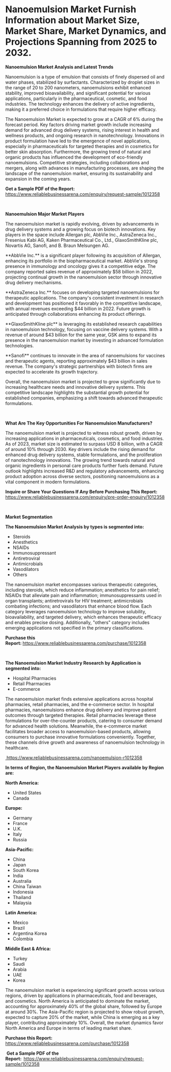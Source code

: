 <p><h1>Nanoemulsion Market Furnish Information about Market Size, Market Share, Market Dynamics, and Projections Spanning from 2025 to 2032.</h1></p><p><strong>Nanoemulsion Market Analysis and Latest Trends</strong></p>
<p><p>Nanoemulsion is a type of emulsion that consists of finely dispersed oil and water phases, stabilized by surfactants. Characterized by droplet sizes in the range of 20 to 200 nanometers, nanoemulsions exhibit enhanced stability, improved bioavailability, and significant potential for various applications, particularly in the pharmaceutical, cosmetic, and food industries. The technology enhances the delivery of active ingredients, making it a preferred choice in formulations that require higher efficacy.</p><p>The Nanoemulsion Market is expected to grow at a CAGR of 6% during the forecast period. Key factors driving market growth include increasing demand for advanced drug delivery systems, rising interest in health and wellness products, and ongoing research in nanotechnology. Innovations in product formulation have led to the emergence of novel applications, especially in pharmaceuticals for targeted therapies and in cosmetics for better skin absorption. Furthermore, the growing trend of natural and organic products has influenced the development of eco-friendly nanoemulsions. Competitive strategies, including collaborations and mergers, along with advances in manufacturing processes, are shaping the landscape of the nanoemulsion market, ensuring its sustainability and expansion in the coming years.</p></p>
<p><strong>Get a Sample PDF of the Report:&nbsp;</strong> <a href="https://www.reliablebusinessarena.com/enquiry/request-sample/1012358?utm_campaign=2185&utm_medium=2&utm_source=Github&utm_content=ia&utm_term=18042025&utm_id=nanoemulsion">https://www.reliablebusinessarena.com/enquiry/request-sample/1012358</a></p>
<p>&nbsp;</p>
<p><strong>Nanoemulsion Major Market Players</strong></p>
<p><p>The nanoemulsion market is rapidly evolving, driven by advancements in drug delivery systems and a growing focus on biotech innovations. Key players in the space include Allergan plc, AbbVie Inc., AstraZeneca Inc., Fresenius Kabi AG, Kaken Pharmaceutical Co., Ltd., GlaxoSmithKline plc, Novartis AG, Sanofi, and B. Braun Melsungen AG.</p><p>**AbbVie Inc.** is a significant player following its acquisition of Allergan, enhancing its portfolio in the biopharmaceutical market. AbbVie's strong presence in immunology and oncology gives it a competitive edge. The company reported sales revenue of approximately $58 billion in 2022, projecting continual growth in the nanoemulsion sector through innovative drug delivery mechanisms.</p><p>**AstraZeneca Inc.** focuses on developing targeted nanoemulsions for therapeutic applications. The company's consistent investment in research and development has positioned it favorably in the competitive landscape, with annual revenues exceeding $44 billion in 2022. Future growth is anticipated through collaborations enhancing its product offerings.</p><p>**GlaxoSmithKline plc** is leveraging its established research capabilities in nanoemulsion technology, focusing on vaccine delivery systems. With a revenue of around $43 billion for the same year, GSK aims to expand its presence in the nanoemulsion market by investing in advanced formulation technologies.</p><p>**Sanofi** continues to innovate in the area of nanoemulsions for vaccines and therapeutic agents, reporting approximately $43 billion in sales revenue. The company's strategic partnerships with biotech firms are expected to accelerate its growth trajectory.</p><p>Overall, the nanoemulsion market is projected to grow significantly due to increasing healthcare needs and innovative delivery systems. This competitive landscape highlights the substantial growth potential for established companies, emphasizing a shift towards advanced therapeutic formulations.</p></p>
<p>&nbsp;</p>
<p><strong>What Are The Key Opportunities For Nanoemulsion Manufacturers?</strong></p>
<p><p>The nanoemulsion market is projected to witness robust growth, driven by increasing applications in pharmaceuticals, cosmetics, and food industries. As of 2023, market size is estimated to surpass USD 8 billion, with a CAGR of around 10% through 2030. Key drivers include the rising demand for enhanced drug delivery systems, stable formulations, and the proliferation of nanotechnology innovations. The growing trend towards natural and organic ingredients in personal care products further fuels demand. Future outlook highlights increased R&D and regulatory advancements, enhancing product adoption across diverse sectors, positioning nanoemulsions as a vital component in modern formulations.</p></p>
<p><strong>Inquire or Share Your Questions If Any Before Purchasing This Report:</strong> <a href="https://www.reliablebusinessarena.com/enquiry/pre-order-enquiry/1012358?utm_campaign=2185&utm_medium=2&utm_source=Github&utm_content=ia&utm_term=18042025&utm_id=nanoemulsion">https://www.reliablebusinessarena.com/enquiry/pre-order-enquiry/1012358</a></p>
<p>&nbsp;</p>
<p><strong>Market Segmentation</strong></p>
<p><strong>The Nanoemulsion Market Analysis by types is segmented into:</strong></p>
<p><ul><li>Steroids</li><li>Anesthetics</li><li>NSAIDs</li><li>Immunosuppressant</li><li>Antiretroviral</li><li>Antimicrobials</li><li>Vasodilators</li><li>Others</li></ul></p>
<p><p>The nanoemulsion market encompasses various therapeutic categories, including steroids, which reduce inflammation; anesthetics for pain relief; NSAIDs that alleviate pain and inflammation; immunosuppressants used in organ transplants; antiretrovirals for HIV treatment; antimicrobials combating infections; and vasodilators that enhance blood flow. Each category leverages nanoemulsion technology to improve solubility, bioavailability, and targeted delivery, which enhances therapeutic efficacy and enables precise dosing. Additionally, "others" category includes emerging applications not specified in the primary classifications.</p></p>
<p><strong>Purchase this Report:&nbsp;</strong><a href="https://www.reliablebusinessarena.com/purchase/1012358?utm_campaign=2185&utm_medium=2&utm_source=Github&utm_content=ia&utm_term=18042025&utm_id=nanoemulsion">https://www.reliablebusinessarena.com/purchase/1012358</a></p>
<p>&nbsp;</p>
<p><strong>The Nanoemulsion Market Industry Research by Application is segmented into:</strong></p>
<p><ul><li>Hospital Pharmacies</li><li>Retail Pharmacies</li><li>E-commerce</li></ul></p>
<p><p>The nanoemulsion market finds extensive applications across hospital pharmacies, retail pharmacies, and the e-commerce sector. In hospital pharmacies, nanoemulsions enhance drug delivery and improve patient outcomes through targeted therapies. Retail pharmacies leverage these formulations for over-the-counter products, catering to consumer demand for advanced health solutions. Meanwhile, the e-commerce market facilitates broader access to nanoemulsion-based products, allowing consumers to purchase innovative formulations conveniently. Together, these channels drive growth and awareness of nanoemulsion technology in healthcare.</p></p>
<p><a href="https://www.reliablebusinessarena.com/nanoemulsion-r1012358?utm_campaign=2185&utm_medium=2&utm_source=Github&utm_content=ia&utm_term=18042025&utm_id=nanoemulsion">&nbsp;https://www.reliablebusinessarena.com/nanoemulsion-r1012358</a></p>
<p><strong>In terms of Region, the Nanoemulsion Market Players available by Region are:</strong></p>
<p>
    <p> <strong> North America: </strong>
        <ul>
            <li>United States</li>
            <li>Canada</li>
        </ul>
        </p> 
    <p> <strong> Europe: </strong>
        <ul>
            <li>Germany</li>
            <li>France</li>
            <li>U.K.</li>
            <li>Italy</li>
            <li>Russia</li>
        </ul>
        </p> 
    <p> <strong> Asia-Pacific: </strong>
        <ul>
            <li>China</li>
            <li>Japan</li>
            <li>South Korea</li>
            <li>India</li>
            <li>Australia</li>
            <li>China Taiwan</li>
            <li>Indonesia</li>
            <li>Thailand</li>
            <li>Malaysia</li>
        </ul>
        </p> 
    <p> <strong> Latin America: </strong>
        <ul>
            <li>Mexico</li>
            <li>Brazil</li>
            <li>Argentina Korea</li>
            <li>Colombia</li>
        </ul>
        </p> 
    <p> <strong> Middle East & Africa: </strong>
        <ul>
            <li>Turkey</li>
            <li>Saudi</li>
            <li>Arabia</li>
            <li>UAE</li>
            <li>Korea</li>
        </ul>
    </p>
    </p>
<p><p>The nanoemulsion market is experiencing significant growth across various regions, driven by applications in pharmaceuticals, food and beverages, and cosmetics. North America is anticipated to dominate the market, accounting for approximately 40% of the global share, followed by Europe at around 30%. The Asia-Pacific region is projected to show robust growth, expected to capture 20% of the market, while China is emerging as a key player, contributing approximately 10%. Overall, the market dynamics favor North America and Europe in terms of leading market share.</p></p>
<p><strong>Purchase this Report: </strong><a href="https://www.reliablebusinessarena.com/purchase/1012358?utm_campaign=2185&utm_medium=2&utm_source=Github&utm_content=ia&utm_term=18042025&utm_id=nanoemulsion">https://www.reliablebusinessarena.com/purchase/1012358</a></p>
<p>&nbsp;<strong>Get a Sample PDF of the Report:&nbsp;&nbsp;</strong><a href="https://www.reliablebusinessarena.com/enquiry/request-sample/1012358?utm_campaign=2185&utm_medium=2&utm_source=Github&utm_content=ia&utm_term=18042025&utm_id=nanoemulsion">https://www.reliablebusinessarena.com/enquiry/request-sample/1012358</a></p>
<p><strong></strong></p>
<p><p></p><p></p><p></p></p>